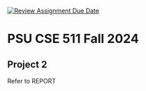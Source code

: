 [![Review Assignment Due Date](https://classroom.github.com/assets/deadline-readme-button-22041afd0340ce965d47ae6ef1cefeee28c7c493a6346c4f15d667ab976d596c.svg)](https://classroom.github.com/a/Lpr0AVVW)
# PSU CSE 511 Fall 2024
## Project 2

Refer to REPORT

